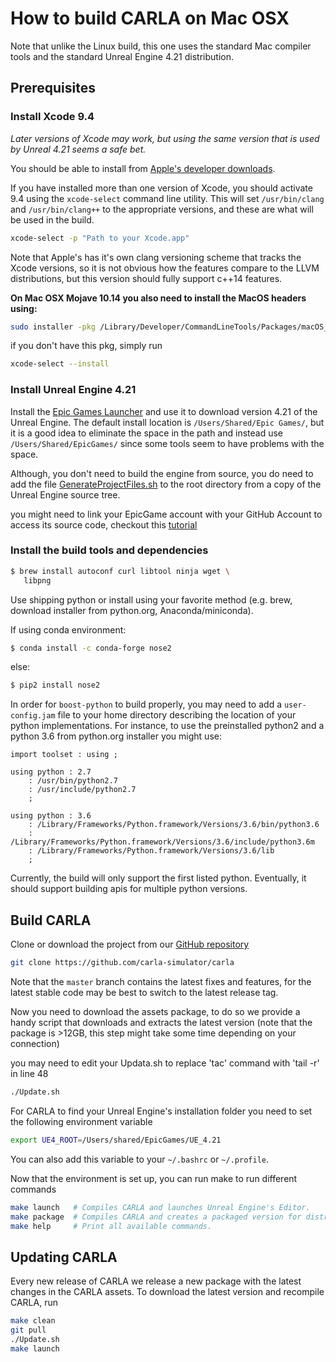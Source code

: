 # How to build CARLA on Mac OSX 

Note that unlike the Linux build, this one uses the standard Mac compiler tools and
the standard Unreal Engine 4.21 distribution.

Prerequisites
-------------

### Install Xcode 9.4

*Later versions of Xcode may work, but using the same version that is used by Unreal 4.21 seems a safe bet.*

You should be able to install from [Apple's developer downloads](https://developer.apple.com/download/more/).

If you have installed more than one version of Xcode, you should activate 9.4 using
the `xcode-select` command line utility. This will set `/usr/bin/clang` and `/usr/bin/clang++`
to the appropriate versions, and these are what will be used in the build.

```bash
xcode-select -p "Path to your Xcode.app"
```

Note that Apple's has it's own clang versioning scheme that tracks the Xcode versions,
so it is not obvious how the features compare to the LLVM distributions, but this version
should fully support c++14 features.

**On Mac OSX Mojave 10.14 you also need to install the MacOS headers using:**

~~~sh
sudo installer -pkg /Library/Developer/CommandLineTools/Packages/macOS_SDK_headers_for_macOS_10.14.pkg -target /
~~~

if you don't have this pkg, simply run
~~~bash
xcode-select --install
~~~

### Install Unreal Engine 4.21

Install the [Epic Games Launcher](https://www.epicgames.com/unrealtournament/download)
and use it to download version 4.21 of the Unreal Engine. The default install location
is `/Users/Shared/Epic Games/`, but it is a good idea to eliminate the space in the path
and instead use `/Users/Shared/EpicGames/` since some tools seem to have problems with
the space.

Although, you don't need to build the engine from source, you do need to add the file
[GenerateProjectFiles.sh](https://github.com/EpicGames/UnrealEngine/blob/4.21/GenerateProjectFiles.sh) to the root directory from a copy of the Unreal Engine source tree.

you might need to link your EpicGame account with your GitHub Account to access its source code,
checkout this [tutorial](https://github.com/EpicGames/Signup) 
### Install the build tools and dependencies

~~~sh
$ brew install autoconf curl libtool ninja wget \
   libpng
~~~

Use shipping python or install using your favorite method (e.g. brew, download installer from python.org,
Anaconda/miniconda).

If using conda environment:

~~~sh
$ conda install -c conda-forge nose2
~~~

else:

~~~sh
$ pip2 install nose2
~~~

In order for `boost-python` to build properly, you may need to add a `user-config.jam` file
to your home directory describing the location of your python implementations. For instance,
to use the preinstalled python2 and a python 3.6 from python.org installer you might use:

~~~jam
import toolset : using ;

using python : 2.7 
	: /usr/bin/python2.7
	: /usr/include/python2.7
	;

using python : 3.6 
	: /Library/Frameworks/Python.framework/Versions/3.6/bin/python3.6
	: /Library/Frameworks/Python.framework/Versions/3.6/include/python3.6m
	: /Library/Frameworks/Python.framework/Versions/3.6/lib
	;
~~~

Currently, the build will only support the first listed python. Eventually, it should
support building apis for multiple python versions.

Build CARLA
-----------

Clone or download the project from our
[GitHub repository](https://github.com/carla-simulator/carla)

```sh
git clone https://github.com/carla-simulator/carla
```

Note that the `master` branch contains the latest fixes and features, for the
latest stable code may be best to switch to the latest release tag.

Now you need to download the assets package, to do so we provide a handy script
that downloads and extracts the latest version (note that the package is >12GB,
this step might take some time depending on your connection)

you may need to edit your Updata.sh to replace 'tac' command with 'tail -r' in line 48

```sh
./Update.sh
```

For CARLA to find your Unreal Engine's installation folder you need to set the
following environment variable

```sh
export UE4_ROOT=/Users/shared/EpicGames/UE_4.21
```

You can also add this variable to your `~/.bashrc` or `~/.profile`.

Now that the environment is set up, you can run make to run different commands

```sh
make launch   # Compiles CARLA and launches Unreal Engine's Editor.
make package  # Compiles CARLA and creates a packaged version for distribution.
make help     # Print all available commands.
```

Updating CARLA
--------------

Every new release of CARLA we release a new package with the latest changes in
the CARLA assets. To download the latest version and recompile CARLA, run

```sh
make clean
git pull
./Update.sh
make launch
```

